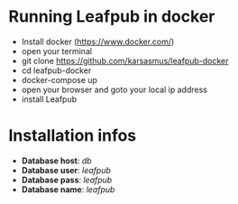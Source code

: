 # Running Leafpub in docker

- Install docker (https://www.docker.com/)
- open your terminal
- git clone https://github.com/karsasmus/leafpub-docker 
- cd leafpub-docker
- docker-compose up
- open your browser and goto your local ip address
- install Leafpub

# Installation infos
- **Database host**: *db*
- **Database user**: *leafpub*
- **Database pass**: *leafpub*
- **Database name**: *leafpub*
